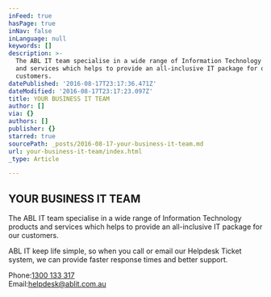```yaml
---
inFeed: true
hasPage: true
inNav: false
inLanguage: null
keywords: []
description: >-
  The ABL IT team specialise in a wide range of Information Technology products
  and services which helps to provide an all-inclusive IT package for our
  customers.
datePublished: '2016-08-17T23:17:36.471Z'
dateModified: '2016-08-17T23:17:23.097Z'
title: YOUR BUSINESS IT TEAM
author: []
via: {}
authors: []
publisher: {}
starred: true
sourcePath: _posts/2016-08-17-your-business-it-team.md
url: your-business-it-team/index.html
_type: Article

---
```

## YOUR BUSINESS IT TEAM

The ABL IT team specialise in a wide range of Information Technology products and services which helps to provide an all-inclusive IT package for our customers.

ABL IT keep life simple, so when you call or email our Helpdesk Ticket system, we can provide faster response times and better support.

Phone:[1300 133 317][0]  
Email:[helpdesk@ablit.com.au][1]

[0]: tel:1300133317
[1]: mailto:helpdesk@ablit.com.au